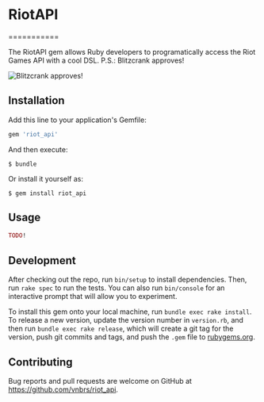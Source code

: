 # RiotAPI
===========

The RiotAPI gem allows Ruby developers to programatically access the Riot Games API with a cool DSL. P.S.: Blitzcrank approves!

![Blitzcrank approves!](https://vignette.wikia.nocookie.net/p__/images/4/41/Blitzcrank_Render_old_%281%29.png/revision/latest?cb=20170128010045&path-prefix=protagonist)


## Installation

Add this line to your application's Gemfile:

```ruby
gem 'riot_api'
```

And then execute:

    $ bundle

Or install it yourself as:

    $ gem install riot_api

## Usage

```ruby
TODO!
```

## Development

After checking out the repo, run `bin/setup` to install dependencies. Then, run `rake spec` to run the tests. You can also run `bin/console` for an interactive prompt that will allow you to experiment.

To install this gem onto your local machine, run `bundle exec rake install`. To release a new version, update the version number in `version.rb`, and then run `bundle exec rake release`, which will create a git tag for the version, push git commits and tags, and push the `.gem` file to [rubygems.org](https://rubygems.org).

## Contributing

Bug reports and pull requests are welcome on GitHub at https://github.com/vnbrs/riot_api.
